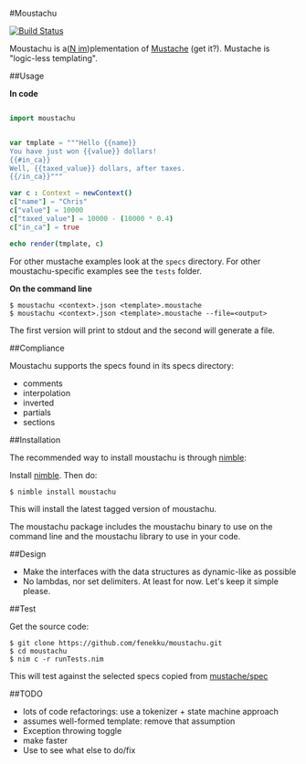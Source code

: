 #Moustachu

[![Build Status](https://circleci.com/gh/fenekku/moustachu/tree/master.png?style=shield&circle-token=d918d8055e112fb5661e85eba92691e39d1d4d12)](https://circleci.com/gh/fenekku/moustachu)

Moustachu is a([N im](https://github.com/Araq/Nim))plementation of [Mustache](https://github.com/mustache/mustache) (get it?). Mustache is "logic-less templating".

##Usage

**In code**

```nim

import moustachu


var tmplate = """Hello {{name}}
You have just won {{value}} dollars!
{{#in_ca}}
Well, {{taxed_value}} dollars, after taxes.
{{/in_ca}}"""

var c : Context = newContext()
c["name"] = "Chris"
c["value"] = 10000
c["taxed_value"] = 10000 - (10000 * 0.4)
c["in_ca"] = true

echo render(tmplate, c)
```

For other mustache examples look at the `specs` directory. For other moustachu-specific examples see the `tests` folder.

**On the command line**

```
$ moustachu <context>.json <template>.moustache
$ moustachu <context>.json <template>.moustache --file=<output>
```

The first version will print to stdout and the second will generate a file.

##Compliance

Moustachu supports the specs found in its specs directory:

- comments
- interpolation
- inverted
- partials
- sections

##Installation

The recommended way to install moustachu is through [nimble](https://github.com/nim-lang/nimble):

Install [nimble](https://github.com/nim-lang/nimble). Then do:

    $ nimble install moustachu

This will install the latest tagged version of moustachu.

The moustachu package includes the moustachu binary to use on the command line and the moustachu library to use in your code.

##Design

- Make the interfaces with the data structures as dynamic-like as possible
- No lambdas, nor set delimiters. At least for now. Let's keep it simple please.

##Test

Get the source code:

	$ git clone https://github.com/fenekku/moustachu.git
    $ cd moustachu
    $ nim c -r runTests.nim

This will test against the selected specs copied from [mustache/spec](https://github.com/mustache/spec)

##TODO

- lots of code refactorings: use a tokenizer + state machine approach
- assumes well-formed template: remove that assumption
- Exception throwing toggle
- make faster
- Use to see what else to do/fix
